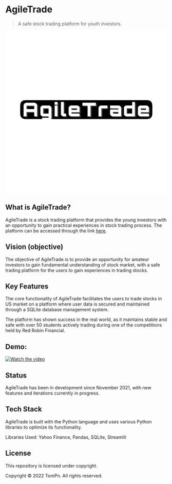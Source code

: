 # AgileTrade
> A safe stock trading platform for youth investors.

![AgileTrade Image](https://github.com/TomPn/AgileTrade/blob/Master/IMG_1031.jpg?raw=true)

## What is AgileTrade?
AgileTrade is a stock trading platform that provides the young investors with an opportunity to gain practical experiences in stock trading process. The platform can be accessed through the link [here](https://stock-trading-platform.herokuapp.com/).

## Vision (objective)
The objective of AgileTrade is to provide an opportunity for amateur investors to gain fundamental understanding of stock market, with a safe trading platform for the users to gain experiences in trading stocks.

## Key Features
The core functionality of AgileTrade facilitates the users to trade stocks in US market on a platform where user data is secured and maintained through a SQLite database management system.

The platform has shown success in the real world, as it maintains stable and safe with over 50 students actively trading during one of the competitions held by Red Robin Financial.

## Demo:
[![Watch the video](https://s29755.pcdn.co/wp-content/uploads/2019/07/FWLIVE_CHI_Web-05.png)](https://youtu.be/SzV55RaK1nQ)

## Status
AgileTrade has been in development since November 2021, with new features and iterations currently in progress.

## Tech Stack
AgileTrade is built with the Python language and uses various Python libraries to optimize its functionality.

Libraries Used: Yahoo Finance, Pandas, SQLite, Streamlit

## License
This repository is licensed under copyright.

Copyright © 2022 TomPn. All rights reserved.
